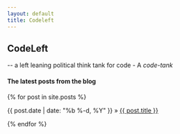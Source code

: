 ```yaml
---
layout: default
title: Codeleft
---
```


## CodeLeft 
-- a left leaning political think tank for code - A _code-tank_





#### The latest posts from the blog
{% for post in site.posts %}

<div>
  {{ post.date | date: "%b %-d, %Y" }}
    »
  <span class='post-title'>
    <a href="{{ site.url }}{{ post.url }}">{{ post.title }}</a>
  </span>
</div>

{% endfor %}
